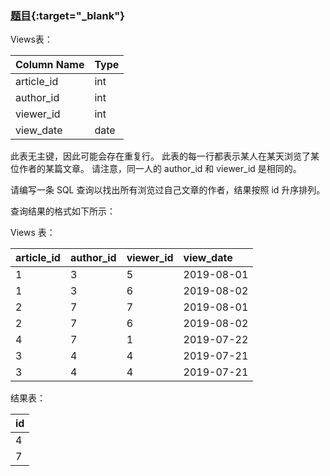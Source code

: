 ### [题目](https://leetcode-cn.co/problems/article-views-i/){:target="_blank"}

Views表：

| Column Name | Type |
|:------------|:-----|
| article_id  | int  |
| author_id   | int  |
| viewer_id   | int  |
| view_date   | date |

此表无主键，因此可能会存在重复行。
此表的每一行都表示某人在某天浏览了某位作者的某篇文章。
请注意，同一人的 author_id 和 viewer_id 是相同的。


请编写一条 SQL 查询以找出所有浏览过自己文章的作者，结果按照 id 升序排列。

查询结果的格式如下所示：

Views 表：

| article_id | author_id | viewer_id | view_date  |
|:-----------|:----------|:----------|:-----------|
| 1          | 3         | 5         | 2019-08-01 |
| 1          | 3         | 6         | 2019-08-02 |
| 2          | 7         | 7         | 2019-08-01 |
| 2          | 7         | 6         | 2019-08-02 |
| 4          | 7         | 1         | 2019-07-22 |
| 3          | 4         | 4         | 2019-07-21 |
| 3          | 4         | 4         | 2019-07-21 |

结果表：

| id  |
|:----|
| 4   |
| 7   |
